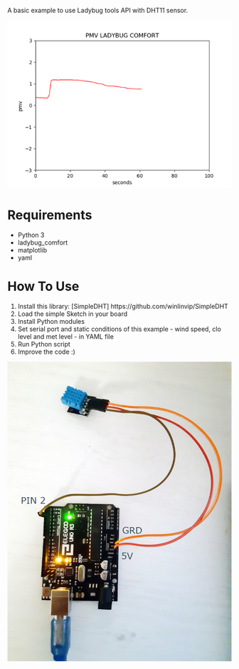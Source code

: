 A basic example to use Ladybug tools API with DHT11 sensor.

![graph](https://github.com/AntonelloDN/Ladybug-Scripts/blob/master/IoT/DHT11/img/basicGraph.png)



# Requirements
<ul>
  <li>Python 3</li>
  <li>ladybug_comfort</li>
  <li>matplotlib</li>
  <li>yaml</li>
</ul>

# How To Use
<ol>
  <li>Install this library: [SimpleDHT] https://github.com/winlinvip/SimpleDHT</li>
  <li>Load the simple Sketch in your board</li>
  <li>Install Python modules</li>
  <li>Set serial port and static conditions of this example - wind speed, clo level and met level - in YAML file</li>
  <li>Run Python script</li>
  <li>Improve the code :)</li>
</ol>

![schema](https://github.com/AntonelloDN/Ladybug-Scripts/blob/master/IoT/DHT11/img/imgSchema.jpg)
